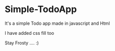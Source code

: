# Simple-TodoApp

It's a simple Todo app made in javascript and Html 

I have added css fill too 


Stay Frosty .... :)
